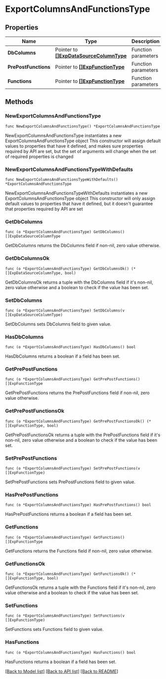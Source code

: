 # ExportColumnsAndFunctionsType

## Properties

Name | Type | Description | Notes
------------ | ------------- | ------------- | -------------
**DbColumns** | Pointer to [**[]ExpDataSourceColumnType**](ExpDataSourceColumnType.md) | Function parameters | [optional] 
**PrePostFunctions** | Pointer to [**[]ExpFunctionType**](ExpFunctionType.md) | Function parameters | [optional] 
**Functions** | Pointer to [**[]ExpFunctionType**](ExpFunctionType.md) | Function parameters | [optional] 

## Methods

### NewExportColumnsAndFunctionsType

`func NewExportColumnsAndFunctionsType() *ExportColumnsAndFunctionsType`

NewExportColumnsAndFunctionsType instantiates a new ExportColumnsAndFunctionsType object
This constructor will assign default values to properties that have it defined,
and makes sure properties required by API are set, but the set of arguments
will change when the set of required properties is changed

### NewExportColumnsAndFunctionsTypeWithDefaults

`func NewExportColumnsAndFunctionsTypeWithDefaults() *ExportColumnsAndFunctionsType`

NewExportColumnsAndFunctionsTypeWithDefaults instantiates a new ExportColumnsAndFunctionsType object
This constructor will only assign default values to properties that have it defined,
but it doesn't guarantee that properties required by API are set

### GetDbColumns

`func (o *ExportColumnsAndFunctionsType) GetDbColumns() []ExpDataSourceColumnType`

GetDbColumns returns the DbColumns field if non-nil, zero value otherwise.

### GetDbColumnsOk

`func (o *ExportColumnsAndFunctionsType) GetDbColumnsOk() (*[]ExpDataSourceColumnType, bool)`

GetDbColumnsOk returns a tuple with the DbColumns field if it's non-nil, zero value otherwise
and a boolean to check if the value has been set.

### SetDbColumns

`func (o *ExportColumnsAndFunctionsType) SetDbColumns(v []ExpDataSourceColumnType)`

SetDbColumns sets DbColumns field to given value.

### HasDbColumns

`func (o *ExportColumnsAndFunctionsType) HasDbColumns() bool`

HasDbColumns returns a boolean if a field has been set.

### GetPrePostFunctions

`func (o *ExportColumnsAndFunctionsType) GetPrePostFunctions() []ExpFunctionType`

GetPrePostFunctions returns the PrePostFunctions field if non-nil, zero value otherwise.

### GetPrePostFunctionsOk

`func (o *ExportColumnsAndFunctionsType) GetPrePostFunctionsOk() (*[]ExpFunctionType, bool)`

GetPrePostFunctionsOk returns a tuple with the PrePostFunctions field if it's non-nil, zero value otherwise
and a boolean to check if the value has been set.

### SetPrePostFunctions

`func (o *ExportColumnsAndFunctionsType) SetPrePostFunctions(v []ExpFunctionType)`

SetPrePostFunctions sets PrePostFunctions field to given value.

### HasPrePostFunctions

`func (o *ExportColumnsAndFunctionsType) HasPrePostFunctions() bool`

HasPrePostFunctions returns a boolean if a field has been set.

### GetFunctions

`func (o *ExportColumnsAndFunctionsType) GetFunctions() []ExpFunctionType`

GetFunctions returns the Functions field if non-nil, zero value otherwise.

### GetFunctionsOk

`func (o *ExportColumnsAndFunctionsType) GetFunctionsOk() (*[]ExpFunctionType, bool)`

GetFunctionsOk returns a tuple with the Functions field if it's non-nil, zero value otherwise
and a boolean to check if the value has been set.

### SetFunctions

`func (o *ExportColumnsAndFunctionsType) SetFunctions(v []ExpFunctionType)`

SetFunctions sets Functions field to given value.

### HasFunctions

`func (o *ExportColumnsAndFunctionsType) HasFunctions() bool`

HasFunctions returns a boolean if a field has been set.


[[Back to Model list]](../README.md#documentation-for-models) [[Back to API list]](../README.md#documentation-for-api-endpoints) [[Back to README]](../README.md)


